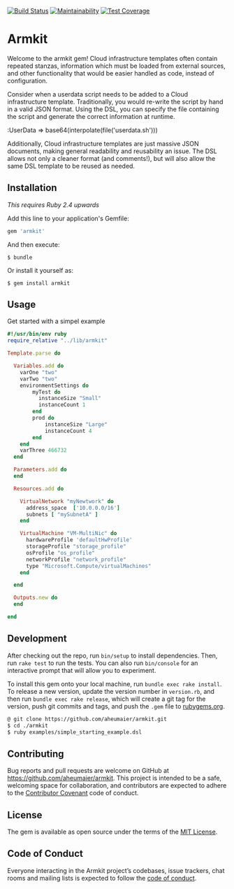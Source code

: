 [![Build Status](https://travis-ci.org/aheumaier/armkit.svg?branch=development)](https://travis-ci.org/aheumaier/armkit)
[![Maintainability](https://api.codeclimate.com/v1/badges/dbd2e0cd6179173de415/maintainability)](https://codeclimate.com/github/aheumaier/armkit/maintainability)
[![Test Coverage](https://api.codeclimate.com/v1/badges/dbd2e0cd6179173de415/test_coverage)](https://codeclimate.com/github/aheumaier/armkit/test_coverage)

# Armkit

Welcome to the armkit gem!
Cloud infrastructure templates often contain repeated stanzas, information which must be loaded from external sources, and other functionality that would be easier handled as code, instead of configuration.

Consider when a userdata script needs to be added to a Cloud infrastructure template. Traditionally, you would re-write the script by hand in a valid JSON format. Using the DSL, you can specify the file containing the script and generate the correct information at runtime.

:UserData => base64(interpolate(file('userdata.sh')))

Additionally, Cloud infrastructure templates are just massive JSON documents, making general readability and reusability an issue. The DSL allows not only a cleaner format (and comments!), but will also allow the same DSL template to be reused as needed.

## Installation

*This requires Ruby 2.4 upwards*

Add this line to your application's Gemfile:

```ruby
gem 'armkit'
```

And then execute:

    $ bundle

Or install it yourself as:

    $ gem install armkit

## Usage

Get started with a simpel example

```ruby
#!/usr/bin/env ruby
require_relative "../lib/armkit"

Template.parse do

  Variables.add do
    varOne "two"
    varTwo "two"
    environmentSettings do
        myTest do
          instanceSize "Small"
          instanceCount 1
        end
        prod do
            instanceSize "Large"
            instanceCount 4
        end
    end
    varThree 466732
  end

  Parameters.add do
  end

  Resources.add do

    VirtualNetwork "myNewtwork" do
      address_space  ['10.0.0.0/16']
      subnets [ "mySubnetA" ]
    end

    VirtualMachine "VM-MultiNic" do
      hardwareProfile 'defaultHwProfile'
      storageProfile "storage_profile"
      osProfile "os_profile"
      networkProfile "network_profile"
      type "Microsoft.Compute/virtualMachines"
    end

  end

  Outputs.new do
  end

end
```



## Development

After checking out the repo, run `bin/setup` to install dependencies. Then, run `rake test` to run the tests. You can also run `bin/console` for an interactive prompt that will allow you to experiment.

To install this gem onto your local machine, run `bundle exec rake install`. To release a new version, update the version number in `version.rb`, and then run `bundle exec rake release`, which will create a git tag for the version, push git commits and tags, and push the `.gem` file to [rubygems.org](https://rubygems.org).

```bash
@ git clone https://github.com/aheumaier/armkit.git
$ cd ./armkit
$ ruby examples/simple_starting_example.dsl
```

## Contributing

Bug reports and pull requests are welcome on GitHub at https://github.com/aheumaier/armkit. This project is intended to be a safe, welcoming space for collaboration, and contributors are expected to adhere to the [Contributor Covenant](http://contributor-covenant.org) code of conduct.

## License

The gem is available as open source under the terms of the [MIT License](https://opensource.org/licenses/MIT).

## Code of Conduct

Everyone interacting in the Armkit project’s codebases, issue trackers, chat rooms and mailing lists is expected to follow the [code of conduct](https://github.com/[USERNAME]/armkit/blob/master/CODE_OF_CONDUCT.md).
